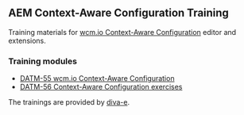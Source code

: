 ## AEM Context-Aware Configuration Training

Training materials for [wcm.io Context-Aware Configuration](https://wcm.io/caconfig/) editor and extensions.

### Training modules

* [DATM-55 wcm.io Context-Aware Configuration](DATM-55-wcm.io-Context-Aware-Configuration.html)
* [DATM-56 Context-Aware Configuration exercises](DATM-56-Context-Aware-Configuration-exercises.html)

The trainings are provided by [diva-e](https://diva-e.com/).

